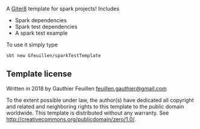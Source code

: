 A [Giter8][g8] template for spark projects!
Includes 

* Spark dependencies
* Spark test dependencies
* A spark test example

To use it simply type

```sbt new Gfeuillen/sparkTestTemplate``` 

Template license
----------------
Written in 2018 by Gauthier Feuillen feuillen.gauthier@gmail.com

To the extent possible under law, the author(s) have dedicated all copyright and related
and neighboring rights to this template to the public domain worldwide.
This template is distributed without any warranty. See <http://creativecommons.org/publicdomain/zero/1.0/>.

[g8]: http://www.foundweekends.org/giter8/
